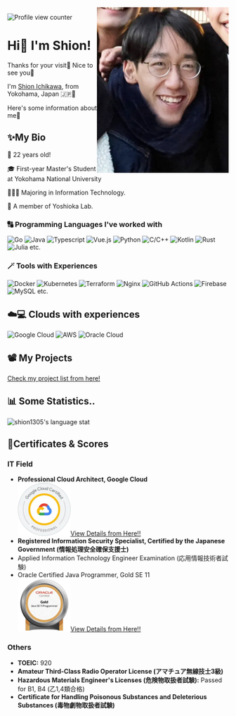 ﻿<img src="ShionProfile2024.webp" width="300" align="right" alt="Profile Image">

![Profile view counter](https://komarev.com/ghpvc/?username=shion1305&style=for-the-badge)

# Hi👋 I'm Shion!

Thanks for your visit🌈 Nice to see you🤗

I'm <u>Shion Ichikawa</u>, from Yokohama, Japan 🇯🇵🗾

Here's some information about me👀

## ✨My Bio

🎂 22 years old!

🎓 First-year Master's Student at Yokohama National University

👨🏻‍💻 Majoring in Information Technology.

🧪 A member of Yoshioka Lab.

### 🔠 Programming Languages I've worked with

![Go](https://img.shields.io/badge/-Go-00add8?style=for-the-badge&logo=go&logoColor=white)
![Java](https://img.shields.io/badge/-Java-F89820?style=for-the-badge&logo=openjdk&logoColor=white)
![Typescript](https://img.shields.io/badge/-TypeScript-007ACC?style=for-the-badge&logo=typescript&logoColor=white)
![Vue.js](https://img.shields.io/badge/-Vue%20%2F%20Nuxt-35495E?style=for-the-badge&logo=vue.js&logoColor=#41B883)
![Python](https://img.shields.io/badge/-Python-306998?style=for-the-badge&logo=python&logoColor=white)
![C/C++](https://img.shields.io/badge/-C%20%2F%20C%2B%2B-0574fc?style=for-the-badge&logo=c%2b%2b&logoColor=white)
![Kotlin](https://img.shields.io/badge/Kotlin-0095D5?&style=for-the-badge&logo=kotlin&logoColor=white)
![Rust](https://img.shields.io/badge/Rust-000000?style=for-the-badge&logo=rust&logoColor=white)
![Julia](https://img.shields.io/badge/-Julia-9558B2?style=for-the-badge&logo=julia&logoColor=white)
etc.

### 🪄 Tools with Experiences

![Docker](https://img.shields.io/badge/docker-%230db7ed.svg?style=for-the-badge&logo=docker&logoColor=white)
![Kubernetes](https://img.shields.io/badge/kubernetes-%23326ce5.svg?style=for-the-badge&logo=kubernetes&logoColor=white)
![Terraform](https://img.shields.io/badge/terraform-%235835CC.svg?style=for-the-badge&logo=terraform&logoColor=white)
![Nginx](https://img.shields.io/badge/nginx-%23009639.svg?style=for-the-badge&logo=nginx&logoColor=white)
![GitHub Actions](https://img.shields.io/badge/github%20actions-%232671E5.svg?style=for-the-badge&logo=githubactions&logoColor=white)
![Firebase](https://img.shields.io/badge/firebase-%23039BE5.svg?style=for-the-badge&logo=firebase)
![MySQL](https://img.shields.io/badge/mysql-%2300f.svg?style=for-the-badge&logo=mysql&logoColor=white)
etc.

## ☁️💻 Clouds with experiences

![Google Cloud](https://img.shields.io/badge/GCP-%234285F4.svg?style=for-the-badge&logo=google-cloud&logoColor=white)
![AWS](https://img.shields.io/badge/AWS-%23FF9900.svg?style=for-the-badge&logo=amazon-aws&logoColor=white)
![Oracle Cloud](https://img.shields.io/badge/OCI-F80000?style=for-the-badge&logo=oracle&logoColor=white)

## 📽️ My Projects

[Check my project list from here!](./Projects.md)

## 📊 Some Statistics..

![shion1305's language stat](https://github-readme-stats.vercel.app/api/top-langs/?username=shion1305&hide=jupyter%20notebook&layout=compact&langs_count=20)

## 🏅Certificates & Scores

### IT Field

- **Professional Cloud Architect, Google Cloud**
<br>[<img src="google_cloud_professional_cloud_architect_badge.webp" width="120"/>View Details from Here!!](https://www.credly.com/badges/812158e7-6b4c-4be9-8a96-fb2363edc16a/public_url)
- **Registered Information Security Specialist, Certified by the Japanese Government (情報処理安全確保支援士)**
- Applied Information Technology Engineer Examination (応用情報技術者試験)
- Oracle Certified Java Programmer, Gold SE 11
<br>[<img src="oracle_gold_11.png" width="120"/>View Details from Here!!](https://catalog-education.oracle.com/pls/certview/sharebadge?id=3713F34F572B68CE1034FF593C7AD3C46AC464B054745D254B539C755AC8795B)

### Others

- **TOEIC:** 920
- **Amateur Third-Class Radio Operator License (アマチュア無線技士3級)**
- **Hazardous Materials Engineer's Licenses (危険物取扱者試験):** Passed for B1, B4 (乙1,4類合格)
- **Certificate for Handling Poisonous Substances and Deleterious Substances (毒物劇物取扱者試験)**

